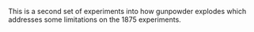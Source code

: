 This is a second set of experiments into how gunpowder explodes which addresses some limitations on the 1875 experiments.
